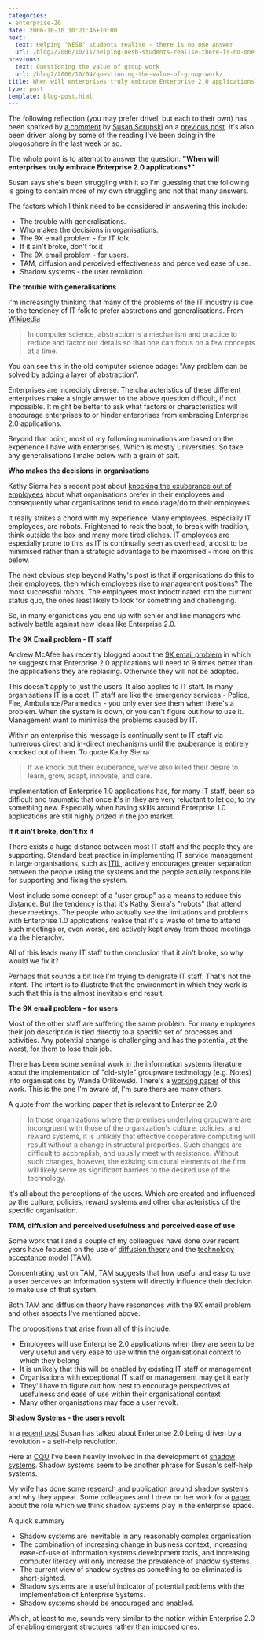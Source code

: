 ```yaml
---
categories:
- enterprise-20
date: 2006-10-10 10:21:46+10:00
next:
  text: Helping "NESB" students realise - there is no one answer
  url: /blog2/2006/10/11/helping-nesb-students-realise-there-is-no-one-answer/
previous:
  text: Questioning the value of group work
  url: /blog2/2006/10/04/questioning-the-value-of-group-work/
title: When will enterprises truly embrace Enterprise 2.0 applications?
type: post
template: blog-post.html
---
```

The following reflection (you may prefer drivel, but each to their own) has been sparked by [a comment](http://cq-pan.cqu.edu.au/david-jones/blog/?p=44#comment-17) by [Susan Scrupski](http://susanitsa.wordpress.com/) on a [previous post](http://cq-pan.cqu.edu.au/david-jones/blog/?p=44). It's also been driven along by some of the reading I've been doing in the blogosphere in the last week or so.

The whole point is to attempt to answer the question: **"When will enterprises truly embrace Enterprise 2.0 applications?"**

Susan says she's been struggling with it so I'm guessing that the following is going to contain more of my own struggling and not that many answers.

The factors which I think need to be considered in answering this include:

- The trouble with generalisations.
- Who makes the decisions in organisations.
- The 9X email problem - for IT folk.
- If it ain't broke, don't fix it
- The 9X email problem - for users.
- TAM, diffusion and perceived effectiveness and perceived ease of use.
- Shadow systems - the user revolution.

**The trouble with generalisations**

I'm increasingly thinking that many of the problems of the IT industry is due to the tendency of IT folk to prefer abstrctions and generalisations. From [Wikipedia](http://en.wikipedia.org/wiki/Abstraction_\(computer_science\))

> In computer science, abstraction is a mechanism and practice to reduce and factor out details so that one can focus on a few concepts at a time.

You can see this in the old computer science adage: "Any problem can be solved by adding a layer of abstraction".

Enterprises are incredibly diverse. The characteristics of these different enterprises make a single answer to the above question difficult, if not impossible. It might be better to ask what factors or characteristics will encourage enterprises to or hinder enterprises from embracing Enterprise 2.0 applications.

Beyond that point, most of my following ruminations are based on the experience I have with enterprises. Which is mostly Universities. So take any generalisations I make below with a grain of salt.

**Who makes the decisions in organisations**

Kathy Sierra has a recent post about [knocking the exuberance out of employees](http://headrush.typepad.com/creating_passionate_users/2006/10/knocking_the_ex.html) about what organisations prefer in their employees and consequently what organisations tend to encourage/do to their employees.

It really strikes a chord with my experience. Many employees, especially IT employees, are robots. Frightened to rock the boat, to break with tradition, think outside the box and many more tired cliches. IT employees are especially prone to this as IT is continually seen as overhead, a cost to be minimised rather than a strategic advantage to be maximised - more on this below.

The next obvious step beyond Kathy's post is that if organisations do this to their employees, then which employees rise to management positions? The most successful robots. The employees most indoctrinated into the current status quo, the ones least likely to look for something and challenging.

So, in many organistions you end up with senior and line managers who actively battle against new ideas like Enterprise 2.0.

**The 9X Email problem - IT staff**

Andrew McAfee has recently blogged about the [9X email problem](http://blog.hbs.edu/faculty/amcafee/index.php/faculty_amcafee_v3/the_9x_email_problem/) in which he suggests that Enterprise 2.0 applications will need to 9 times better than the applications they are replacing. Otherwise they will not be adopted.

This doesn't apply to just the users. It also applies to IT staff. In many organisations IT is a cost. IT staff are like the emergency services - Police, Fire, Ambulance/Paramedics - you only ever see them when there's a problem. When the system is down, or you can't figure out how to use it. Management want to minimise the problems caused by IT.

Within an enterprise this message is continually sent to IT staff via numerous direct and in-direct mechanisms until the exuberance is entirely knocked out of them. To quote Kathy Sierra

> If we knock out their exuberance, we've also killed their desire to learn, grow, adapt, innovate, and care.

Implementation of Enterprise 1.0 applications has, for many IT staff, been so difficult and traumatic that once it's in they are very reluctant to let go, to try something new. Especially when having skills around Enterprise 1.0 applications are still highly prized in the job market.

**If it ain't broke, don't fix it**

There exists a huge distance between most IT staff and the people they are supporting. Standard best practice in implementing IT service management in large organisations, such as [ITIL](http://www.itil.co.uk/), actively encourages greater separation between the people using the systems and the people actually responsible for supporting and fixing the system.

Most include some concept of a "user group" as a means to reduce this distance. But the tendency is that it's Kathy Sierra's "robots" that attend these meetings. The people who actually see the limitations and problems with Enterprise 1.0 applications realise that it's a waste of time to attend such meetings or, even worse, are actively kept away from those meetings via the hierarchy.

All of this leads many IT staff to the conclusion that it ain't broke, so why would we fix it?

Perhaps that sounds a bit like I'm trying to denigrate IT staff. That's not the intent. The intent is to illustrate that the environment in which they work is such that this is the almost inevitable end result.

**The 9X email problem - for users**

Most of the other staff are suffering the same problem. For many employees their job description is tied directly to a specific set of processes and activities. Any potential change is challenging and has the potential, at the worst, for them to lose their job.

There has been some seminal work in the information systems literature about the implementation of "old-style" groupware technology (e.g. Notes) into organisations by Wanda Orlikowski. There's a [working paper](http://ccs.mit.edu/papers/CCSWP134.html) of this work. This is the one I'm aware of, I'm sure there are many others.

A quote from the working paper that is relevant to Enterprise 2.0

> In those organizations where the premises underlying groupware are incongruent with those of the organization's culture, policies, and reward systems, it is unlikely that effective cooperative computing will result without a change in structural properties. Such changes are difficult to accomplish, and usually meet with resistance. Without such changes, however, the existing structural elements of the firm will likely serve as significant barriers to the desired use of the technology.

It's all about the perceptions of the users. Which are created and influenced by the culture, policies, reward systems and other characteristics of the specific organisation.

**TAM, diffusion and perceived usefulness and perceived ease of use**

Some work that I and a couple of my colleagues have done over recent years have focused on the use of [diffusion theory](http://www.anu.edu.au/people/Roger.Clarke/SOS/InnDiff.html) and the [technology acceptance model](http://en.wikipedia.org/wiki/Technology_acceptance_model) (TAM).

Concentrating just on TAM, TAM suggests that how useful and easy to use a user perceives an information system will directly influence their decision to make use of that system.

Both TAM and diffusion theory have resonances with the 9X email problem and other aspects I've mentioned above.

The propositions that arise from all of this include:

- Employees will use Enterprise 2.0 applications when they are seen to be very useful and very ease to use within the organisational context to which they belong
- It is unlikely that this will be enabled by existing IT staff or management
- Organisations with exceptional IT staff or management may get it early
- They'll have to figure out how best to encourage perspectives of usefulness and ease of use within their organisational context
- Many other organisations may face a user revolt.

**Shadow Systems - the users revolt**

In a [recent post](http://susanitsa.wordpress.com/2006/10/07/revolutionary-holdout-maybe-bowie-not-lennon-definitely-not-lenin/) Susan has talked about Enterprise 2.0 being driven by a revolution - a self-help revolution.

Here at [CQU](http://www.cqu.edu.au/) I've been heavily involved in the development of [shadow systems](http://en.wikipedia.org/wiki/Shadow_system). Shadow systems seem to be another phrase for Susan's self-help systems.

My wife has done [some research and publication](http://cq-pan.cqu.edu.au/david-jones/Reading/PACIS.PDF) around shadow systems and why they appear. Some colleagues and I drew on her work for a [paper](http://cq-pan.cqu.edu.au/david-jones/Publications/Papers_and_Books/Shadow_Systems/) about the role which we think shadow systems play in the enterprise space.

A quick summary

- Shadow systems are inevitable in any reasonably complex organisation
- The combination of increasing change in business context, increasing ease-of-use of information systems development tools, and increasing computer literacy will only increase the prevalence of shadow systems.
- The current view of shadow systms as something to be eliminated is short-sighted.
- Shadow systems are a useful indicator of potential problems with the implementation of Enterprise Systems.
- Shadow systems should be encouraged and enabled.

Which, at least to me, sounds very similar to the notion within Enterprise 2.0 of enabling [emergent structures rather than imposed ones](http://blog.hbs.edu/faculty/amcafee/index.php/faculty_amcafee_v3/the_three_trends_underlying_enterprise_20/).
